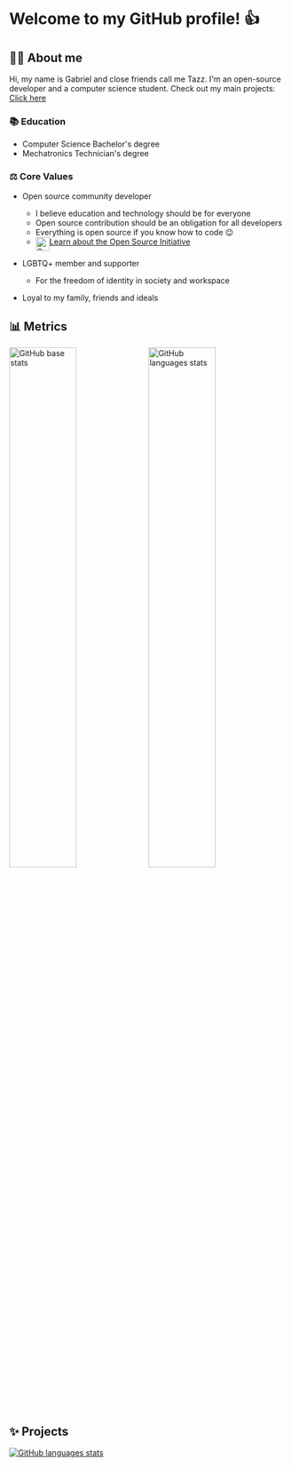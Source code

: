 <h1>Welcome to my GitHub profile! 👍</h1>

<h2>👨🏻 About me</h2>

Hi, my name is Gabriel and close friends call me Tazz.
I'm an open-source developer and a computer science student.
Check out my main projects: [Click here](#-projects)

<h3>📚 Education</h3>

- Computer Science Bachelor's degree
- Mechatronics Technician's degree

<h3>⚖️ Core Values</h3>

- Open source community developer
  - I believe education and technology should be for everyone
  - Open source contribution should be an obligation for all developers
  - Everything is open source if you know how to code 😉
  - <a href="https://opensource.org/"><img loading="lazy" src="https://cdn.jsdelivr.net/gh/GTazz/GTazz@latest/open-source-icon.png" alt="Open Source Initiative" width="25" height="25" align="top">Learn about the Open Source Initiative</a>

- LGBTQ+ member and supporter
  - For the freedom of identity in society and workspace

- Loyal to my family, friends and ideals 

<h2>📊 Metrics</h2>

<picture>
  <source loading="lazy" media="(max-width: 730px)" srcset="https://cdn.jsdelivr.net/gh/GTazz/GTazz@latest/metrics.base.svg" alt="GitHub base stats" type="image/svg+xml" width=100%>
  <img loading="lazy" src="https://cdn.jsdelivr.net/gh/GTazz/GTazz@latest/metrics.base.svg" alt="GitHub base stats" type="image/svg+xml" align ="top" width=49%>
</picture>

<picture>
  <source loading="lazy" media="(max-width: 730px)" srcset="https://cdn.jsdelivr.net/gh/GTazz/GTazz@latest/metrics.languages.svg" alt="GitHub languages stats" type="image/svg+xml" width=100%>
  <img loading="lazy" src="https://cdn.jsdelivr.net/gh/GTazz/GTazz@latest/metrics.languages.svg" alt="GitHub languages stats" type="image/svg+xml" align ="top" width=49%>
</picture>
<h2>✨ Projects</h2>
<!-- 
<table>
  <thead></thead>
    <tr>
      <th>Project Name</th>
      <th>Description</th>
    </tr>
  </thead>
  <tbody>
    <tr>
      <td>
        <a href="https://github.com/GTazz/Job-Fit-Resume?tab=readme-ov-file#job-fit-resume">
          Job Fit Resume
        </a>
      </td>
      <td>
        ...
      </td>
    </tr>

  </tbody>
</table>

<h3>Repositories</h3> -->

<a href="https://github.com/GTazz?tab=repositories&q=&type=&language=&sort=">
  <picture>
    <source loading="lazy" media="(max-width: 730px)" srcset="https://cdn.jsdelivr.net/gh/GTazz/GTazz@latest/metrics.projects.mobile.svg" alt="GitHub languages stats" type="image/svg+xml">
    <img loading="lazy" src="https://cdn.jsdelivr.net/gh/GTazz/GTazz@latest/metrics.projects.desktop.svg" alt="GitHub languages stats" type="image/svg+xml" align ="top">
  </picture>
</a>
